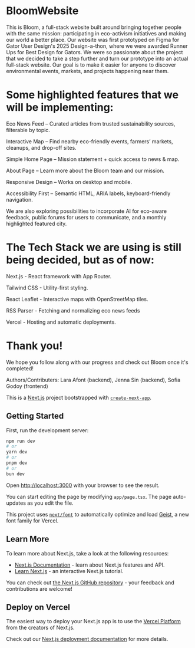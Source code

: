 # BloomWebsite

This is Bloom, a full-stack website built around bringing together people with the same mission: participating in eco-activism initiatives and making our world a better place. 
Our website was first prototyped on Figma for Gator User Design's 2025 Design-a-thon, where we were awarded Runner Ups for Best Design for Gators.
We were so passionate about the project that we decided to take a step further and turn our prototype into an actual full-stack website. 
Our goal is to make it easier for anyone to discover environmental events, markets, and projects happening near them.

# Some highlighted features that we will be implementing:

 Eco News Feed – Curated articles from trusted sustainability sources, filterable by topic.

 Interactive Map – Find nearby eco-friendly events, farmers’ markets, cleanups, and drop-off sites.

 Simple Home Page – Mission statement + quick access to news & map.

 About Page – Learn more about the Bloom team and our mission.

 Responsive Design – Works on desktop and mobile.

 Accessibility First – Semantic HTML, ARIA labels, keyboard-friendly navigation.

We are also exploring possibilities to incorporate AI for eco-aware feedback, public forums for users to communicate, and a monthly highlighted featured city.


# The Tech Stack we are using is still being decided, but as of now:

Next.js - React framework with App Router.

Tailwind CSS - Utility-first styling.

React Leaflet - Interactive maps with OpenStreetMap tiles.

RSS Parser - Fetching and normalizing eco news feeds

Vercel - Hosting and automatic deployments.

# Thank you!

We hope you follow along with our progress and check out Bloom once it's completed!

Authors/Contributers: Lara Afont (backend), Jenna Sin (backend), Sofia Godoy (frontend) 



This is a [Next.js](https://nextjs.org) project bootstrapped with [`create-next-app`](https://nextjs.org/docs/app/api-reference/cli/create-next-app).

## Getting Started

First, run the development server:

```bash
npm run dev
# or
yarn dev
# or
pnpm dev
# or
bun dev
```

Open [http://localhost:3000](http://localhost:3000) with your browser to see the result.

You can start editing the page by modifying `app/page.tsx`. The page auto-updates as you edit the file.

This project uses [`next/font`](https://nextjs.org/docs/app/building-your-application/optimizing/fonts) to automatically optimize and load [Geist](https://vercel.com/font), a new font family for Vercel.

## Learn More

To learn more about Next.js, take a look at the following resources:

- [Next.js Documentation](https://nextjs.org/docs) - learn about Next.js features and API.
- [Learn Next.js](https://nextjs.org/learn) - an interactive Next.js tutorial.

You can check out [the Next.js GitHub repository](https://github.com/vercel/next.js) - your feedback and contributions are welcome!

## Deploy on Vercel

The easiest way to deploy your Next.js app is to use the [Vercel Platform](https://vercel.com/new?utm_medium=default-template&filter=next.js&utm_source=create-next-app&utm_campaign=create-next-app-readme) from the creators of Next.js.

Check out our [Next.js deployment documentation](https://nextjs.org/docs/app/building-your-application/deploying) for more details.

